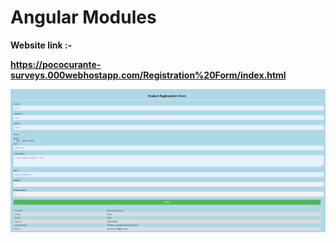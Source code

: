 # Angular Modules

<b>Website link :- </b>

<b>https://pococurante-surveys.000webhostapp.com/Registration%20Form/index.html</b>


![](reg.PNG)
